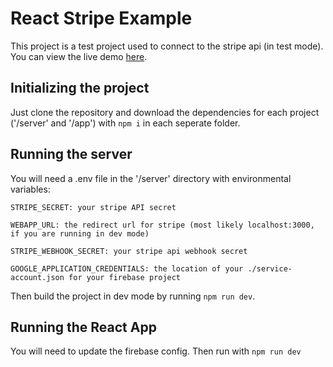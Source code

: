 # React Stripe Example
This project is a test project used to connect to the stripe api (in test mode). You can view the live demo [here](https://react-stripe-39c60.web.app/).
## Initializing the project
Just clone the repository and download the dependencies for each project ('/server' and '/app') with `npm i` in each seperate folder.
## Running the server
You will need a .env file in the '/server' directory with environmental variables:
```
STRIPE_SECRET: your stripe API secret

WEBAPP_URL: the redirect url for stripe (most likely localhost:3000, if you are running in dev mode)

STRIPE_WEBHOOK_SECRET: your stripe api webhook secret

GOOGLE_APPLICATION_CREDENTIALS: the location of your ./service-account.json for your firebase project
```

Then build the project in dev mode by running `npm run dev`.

## Running the React App
You will need to update the firebase config. Then run with `npm run dev`

